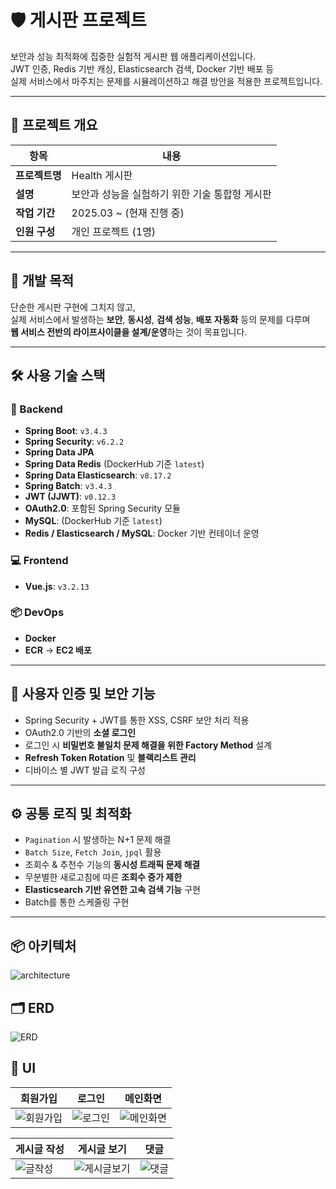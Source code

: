 # 🛡️ 게시판 프로젝트

보안과 성능 최적화에 집중한 실험적 게시판 웹 애플리케이션입니다.  
JWT 인증, Redis 기반 캐싱, Elasticsearch 검색, Docker 기반 배포 등  
실제 서비스에서 마주치는 문제를 시뮬레이션하고 해결 방안을 적용한 프로젝트입니다.

---

## 📌 프로젝트 개요

| 항목 | 내용 |
|------|------|
| **프로젝트명** | Health 게시판 |
| **설명** | 보안과 성능을 실험하기 위한 기술 통합형 게시판 |
| **작업 기간** | 2025.03 ~ (현재 진행 중) |
| **인원 구성** | 개인 프로젝트 (1명) |

---

## 🎯 개발 목적

단순한 게시판 구현에 그치지 않고,  
실제 서비스에서 발생하는 **보안**, **동시성**, **검색 성능**, **배포 자동화** 등의 문제를 다루며  
**웹 서비스 전반의 라이프사이클을 설계/운영**하는 것이 목표입니다.

---

## 🛠️ 사용 기술 스택

### 📌 Backend
- **Spring Boot**: `v3.4.3`
- **Spring Security**: `v6.2.2`
- **Spring Data JPA**
- **Spring Data Redis** (DockerHub 기준 `latest`)
- **Spring Data Elasticsearch**: `v8.17.2`
- **Spring Batch**:  `v3.4.3`
- **JWT (JJWT)**: `v0.12.3`
- **OAuth2.0**: 포함된 Spring Security 모듈
- **MySQL**: (DockerHub 기준 `latest`)
- **Redis / Elasticsearch / MySQL**: Docker 기반 컨테이너 운영

### 💻 Frontend
- **Vue.js**: `v3.2.13`

### 📦 DevOps
- **Docker**
- **ECR** → **EC2 배포**

---

## 🔐 사용자 인증 및 보안 기능

- Spring Security + JWT를 통한 XSS, CSRF 보안 처리 적용
- OAuth2.0 기반의 **소셜 로그인**
- 로그인 시 **비밀번호 불일치 문제 해결을 위한 Factory Method** 설계
- **Refresh Token Rotation** 및 **블랙리스트 관리**
- 디바이스 별 JWT 발급 로직 구성

---

## ⚙️ 공통 로직 및 최적화

- `Pagination` 시 발생하는 N+1 문제 해결  
- `Batch Size`, `Fetch Join`, `jpql` 활용
- 조회수 & 추천수 기능의 **동시성 트래픽 문제 해결**
- 무분별한 새로고침에 따른 **조회수 증가 제한**
- **Elasticsearch 기반 유연한 고속 검색 기능** 구현
- Batch를 통한 스케줄링 구현

---

## 📦 아키텍처
![architecture](https://img1.daumcdn.net/thumb/R1280x0/?scode=mtistory2&fname=https%3A%2F%2Fblog.kakaocdn.net%2Fdn%2FdhYj2I%2FbtsOl0ckxuq%2Fcqx73GkiC6bXTScKvthqPK%2Fimg.png)

## 🗂️ ERD
![ERD](https://img1.daumcdn.net/thumb/R1280x0/?scode=mtistory2&fname=https%3A%2F%2Fblog.kakaocdn.net%2Fdn%2FH0Awu%2FbtsOlPhMSwy%2FzNi24rYVhZB4tNkaBOvMsk%2Fimg.png)

## 🎨 UI
| 회원가입 | 로그인 | 메인화면 |
|----------|--------|-----------|
| ![회원가입](https://img1.daumcdn.net/thumb/R1280x0/?scode=mtistory2&fname=https%3A%2F%2Fblog.kakaocdn.net%2Fdn%2Fcb2G1s%2FbtsNip6RW0I%2Fkc39YE0Yv7e5UyDrgEJYbk%2Fimg.png) | ![로그인](https://img1.daumcdn.net/thumb/R1280x0/?scode=mtistory2&fname=https%3A%2F%2Fblog.kakaocdn.net%2Fdn%2FF9Wmb%2FbtsNG1jwtUB%2FAkYIXfHKSSA19negRJYnX0%2Fimg.png) | ![메인화면](https://img1.daumcdn.net/thumb/R1280x0/?scode=mtistory2&fname=https%3A%2F%2Fblog.kakaocdn.net%2Fdn%2FbIPUvc%2FbtsNg9h6HaK%2F363cQOtZRUt4ousif5ynN0%2Fimg.png) |

| 게시글 작성 | 게시글 보기 | 댓글 |
|--------------|--------------|--------|
| ![글작성](https://img1.daumcdn.net/thumb/R1280x0/?scode=mtistory2&fname=https%3A%2F%2Fblog.kakaocdn.net%2Fdn%2FoymCN%2FbtsNiATveEy%2FmjouMkFHdgGvF7KPFLEBMk%2Fimg.png) | ![게시글보기](https://img1.daumcdn.net/thumb/R1280x0/?scode=mtistory2&fname=https%3A%2F%2Fblog.kakaocdn.net%2Fdn%2FR4k8c%2FbtsNjAMrbYE%2FhTuS7rmxymgtAqqcCzktk0%2Fimg.png) | ![댓글](https://img1.daumcdn.net/thumb/R1280x0/?scode=mtistory2&fname=https%3A%2F%2Fblog.kakaocdn.net%2Fdn%2FEgh3P%2FbtsNisPJr1B%2FM2X7kXBLlZCmXYjlgka5BK%2Fimg.png) |